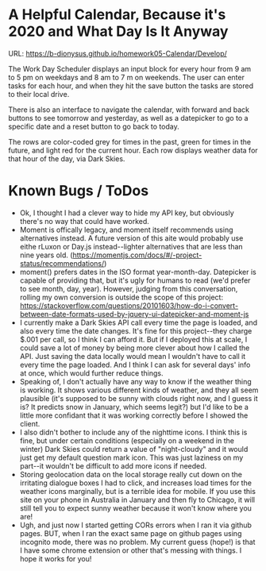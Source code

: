 # A Helpful Calendar, Because it's 2020 and What Day Is It Anyway
URL: https://b-dionysus.github.io/homework05-Calendar/Develop/

The Work Day Scheduler displays an input block for every hour from 9 am to 5 pm on weekdays and 8 am to 7 m on weekends. The user can enter tasks for each hour, and when they hit the save button the tasks are stored to their local drive.

There is also an interface to navigate the calendar, with forward and back buttons to see tomorrow and yesterday, as well as a datepicker to go to a specific date and a reset button to go back to today.

The rows are color-coded grey for times in the past, green for times in the future, and light red for the current hour. Each row displays weather data for that hour of the day, via Dark Skies.



# Known Bugs / ToDos
* Ok, I thought I had a clever way to hide my API key, but obviously there's no way that could have worked. <sigh>
* Moment is offically legacy, and moment itself recommends using alternatives instead. A future version of this aite would probably use eithe rLuxon or Day.js instead--lighter alternatives that are less than nine years old.
(https://momentjs.com/docs/#/-project-status/recommendations/)
* moment() prefers dates in the ISO format year-month-day. Datepicker is capable of providing that, but it's ugly for humans to read (we'd prefer to see month, day, year). However, judging from this conversation, rolling my own conversion is outside the scope of this project:
https://stackoverflow.com/questions/20101603/how-do-i-convert-between-date-formats-used-by-jquery-ui-datepicker-and-moment-js
* I currently make a Dark Skies API call every time the page is loaded, and also every time the date changes. It's fine for this project--they charge $.001 per call, so I think I can afford it. But if I deployed this at scale, I could save a lot of money by being more clever about how I called the API. Just saving the data locally would mean I wouldn't have to call it every time the page loaded. And I think I can ask for several days' info at once, which would further reduce things.
* Speaking of, I don't actually have any way to know if the weather thing is working. It shows various different kinds of weather, and they all seem plausible (it's supposed to be sunny with clouds right now, and I guess it is? It predicts snow in January, which seems legit?) but I'd like to be a little more confidant that it was working correctly before I showed the client.
* I also didn't bother to include any of the nighttime icons. I think this is fine, but under certain conditions (especially on a weekend in the winter) Dark Skies could return a value of "night-cloudy" and it would just get my default question mark icon. This was just laziness on my part--it wouldn't be difficult to add more icons if needed.
* Storing geolocation data on the local storage really cut down on the irritating dialogue boxes I had to click, and increases load times for the weather icons marginally, but is a terrible idea for mobile. If you use this site on your phone in Australia in January and then fly to Chicago, it will still tell you to expect sunny weather because it won't know where you are!
* Ugh, and just now I started getting CORs errors when I ran it via github pages. BUT, when I ran the exact same page on github pages using incognito mode, there was no problem. My current guess (hope!) is that I have some chrome extension or other that's messing with things. I hope it works for you!
